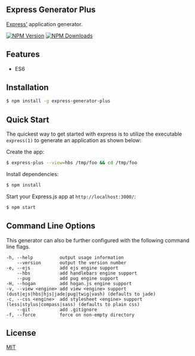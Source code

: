 ## Express Generator Plus


[Express'](https://www.npmjs.com/package/express) application generator.

[![NPM Version][npm-image]][npm-url]
[![NPM Downloads][downloads-image]][downloads-url]

## Features

- ES6


## Installation

```sh
$ npm install -g express-generator-plus
```

## Quick Start

The quickest way to get started with express is to utilize the executable `express(1)` to generate an application as shown below:

Create the app:

```bash
$ express-plus --view=hbs /tmp/foo && cd /tmp/foo
```

Install dependencies:

```bash
$ npm install
```

Start your Express.js app at `http://localhost:3000/`:

```bash
$ npm start
```

## Command Line Options

This generator can also be further configured with the following command line flags.

    -h, --help          output usage information
        --version       output the version number
    -e, --ejs           add ejs engine support
        --hbs           add handlebars engine support
        --pug           add pug engine support
    -H, --hogan         add hogan.js engine support
    -v, --view <engine> add view <engine> support (dust|ejs|hbs|hjs|jade|pug|twig|vash) (defaults to jade)
    -c, --css <engine>  add stylesheet <engine> support (less|stylus|compass|sass) (defaults to plain css)
        --git           add .gitignore
    -f, --force         force on non-empty directory

## License

[MIT](LICENSE)

[npm-image]: https://img.shields.io/npm/v/express-generator-plus.svg
[npm-url]: https://npmjs.org/package/express-generator-plus
[downloads-image]: https://img.shields.io/npm/dm/express-generator-plus.svg
[downloads-url]: https://npmjs.org/package/express-generator-plus

